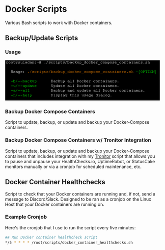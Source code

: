 # Docker Scripts

Various Bash scripts to work with Docker containers.

## Backup/Update Scripts

### Usage

![Script Usage](/Images/usage.png)

### Backup Docker Compose Containers

Script to update, backup, or update and backup your Docker-Compose containers.

### Backup Docker Compose Containers w/ Tronitor Integration

Script to update, backup, or update and backup your Docker-Compose containers that includes integration with my [Tronitor](https://github.com/christronyxyocum/tronitor) script that allows you to pause and unpause your HealthChecks.io, UptimeRobot, or StatusCake monitors manually or via a cronjob for scheduled maintenance, etc.

## Docker Container Healthchecks

Script to check that your Docker containers are running and, if not, send a message to Discord/Slack. Designed to be ran as a cronjob on the Linux Host that your Docker containers are running on.

### Example Cronjob

Here's the cronjob that I use to run the script every five minutes:

```bash
## Run Docker container healthcheck script
*/5 * * * * /root/scripts/docker_container_healthchecks.sh
```